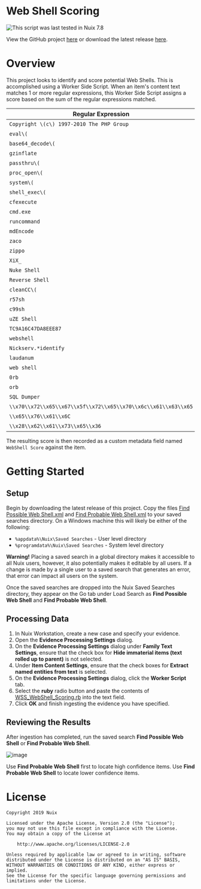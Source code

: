 Web Shell Scoring
=================

![This script was last tested in Nuix 7.8](https://img.shields.io/badge/Script%20Tested%20in%20Nuix-7.8-green.svg)

View the GitHub project [here](https://github.com/Nuix/Web-Shell-Scoring) or download the latest release [here](https://github.com/Nuix/Web-Shell-Scoring/releases).

# Overview

This project looks to identify and score potential Web Shells.  This is accomplished using a Worker Side Script.  When an item's content text matches 1 or more regular expressions, this Worker Side Script assigns a score based on the sum of the regular expressions matched.

| Regular Expression | Score |
|--------------------|-------|
| `Copyright \(c\) 1997-2010 The PHP Group` | -200 |
| `eval\(` | 25 |
| `base64_decode\(` | 25 |
| `gzinflate` | 25 |
| `passthru\(` | 25 |
| `proc_open\(` | 25 |
| `system\(` | 25 |
| `shell_exec\(` | 25 |
| `cfexecute` | 25 |
| `cmd.exe` | 25 |
| `runcommand` | 25 |
| `mdEncode` | 25 |
| `zaco` | 25 |
| `zippo` | 25 |
| `XiX_` | 25 |
| `Nuke Shell` | 25 |
| `Reverse Shell` | 25 |
| `cleanCC\(` | 25 |
| `r57sh` | 25 |
| `c99sh` | 25 |
| `uZE Shell` | 25 |
| `TC9A16C47DA8EEE87` | 50 |
| `webshell` | 25 |
| `Nickserv.*identify` | 50 |
| `laudanum` | 50 |
| `web shell` | 25 |
| `0rb` | 25 |
| `orb` | 25 |
| `SQL Dumper` | 100 |
| `\\x70\\x72\\x65\\x67\\x5f\\x72\\x65\\x70\\x6c\\x61\\x63\\x65` | 100 |
| `\\x65\\x76\\x61\\x6C` | 100 |
| `\\x28\\x62\\x61\\x73\\x65\\x36` | 100 |

The resulting score is then recorded as a custom metadata field named `WebShell Score` against the item.

# Getting Started

## Setup

Begin by downloading the latest release of this project.  Copy the files [Find Possible Web Shell.xml](https://github.com/Nuix/Web-Shell-Scoring/blob/master/Project/Find%20Possible%20Web%20Shell.xml) and [Find Probable Web Shell.xml](https://github.com/Nuix/Web-Shell-Scoring/blob/master/Project/Find%20Probable%20Web%20Shell.xml) to your saved searches directory.  On a Windows machine this will likely be either of the following:

- `%appdata%\Nuix\Saved Searches` - User level directory
- `%programdata%\Nuix\Saved Searches` - System level directory

**Warning!** Placing a saved search in a global directory makes it accessible to all Nuix users, however, it also potentially makes it editable by all users.  If a change is made by a single user to a saved search that generates an error, that error can impact all users on the system. 

Once the saved searches are dropped into the Nuix Saved Searches directory, they appear on the Go tab under Load Search as **Find Possible Web Shell** and **Find Probable Web Shell**. 

## Processing Data

1. In Nuix Workstation, create a new case and specify your evidence.
2. Open the **Evidence Processing Settings** dialog.
3. On the **Evidence Processing Settings** dialog under **Family Text Settings**, ensure that the check box for **Hide immaterial items (text rolled up to parent)** is not selected.
4. Under **Item Content Settings**, ensure that the check boxes for **Extract named entities from text** is selected.
5. On the **Evidence Processing Settings** dialog, click the **Worker Script** tab.
6. Select the **ruby** radio button and paste the contents of [WSS_WebShell_Scoring.rb](https://github.com/Nuix/Web-Shell-Scoring/blob/master/Project/WSS_WebShell_Scoring.rb) into the text field.
7. Click **OK** and finish ingesting the evidence you have specified.

## Reviewing the Results

After ingestion has completed, run the saved search **Find Possible Web Shell** or **Find Probable Web Shell**.

![image](https://user-images.githubusercontent.com/11775738/53528820-91182300-3a9f-11e9-921a-e5724d504252.png)

Use **Find Probable Web Shell** first to locate high confidence items.  Use **Find Probable Web Shell** to locate lower confidence items.

# License

```
Copyright 2019 Nuix

Licensed under the Apache License, Version 2.0 (the "License");
you may not use this file except in compliance with the License.
You may obtain a copy of the License at

    http://www.apache.org/licenses/LICENSE-2.0

Unless required by applicable law or agreed to in writing, software
distributed under the License is distributed on an "AS IS" BASIS,
WITHOUT WARRANTIES OR CONDITIONS OF ANY KIND, either express or implied.
See the License for the specific language governing permissions and
limitations under the License.
```
